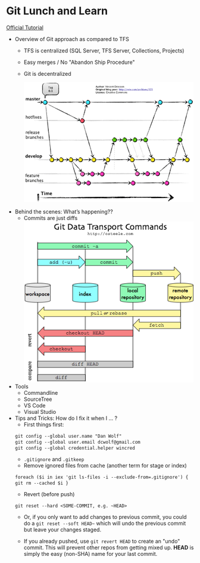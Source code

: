 # Git Lunch and Learn

[Official Tutorial](https://git-scm.com/docs/gittutorial)

 -	Overview of Git approach as compared to TFS
    - TFS is centralized (SQL Server, TFS Server, Collections, Projects)
    - Easy merges / No "Abandon Ship Procedure"
    - Git is decentralized

      ![](./git-flow.png)
 -	Behind the scenes: What’s happening??
    - Commits are just diffs
      ![](./stages.png)
 -	Tools
    -	Commandline
    - SourceTree
    -	VS Code
    -	Visual Studio
 -	Tips and Tricks: How do I fix it when I … ?
    - First things first:
    ```
    git config --global user.name "Dan Wolf"
    git config --global user.email dcwolf@gmail.com
    git config --global credential.helper wincred
    ```
    - `.gitignore` and `.gitkeep`
    - Remove ignored files from cache (another term for stage or index)
    ```
    foreach ($i in iex 'git ls-files -i --exclude-from=.gitignore') { git rm --cached $i }
    ```
    - Revert (before push)
    ```
    git reset --hard <SOME-COMMIT, e.g. ~HEAD>
    ```
    - Or, if you only want to add changes to previous commit, you could do a `git reset --soft HEAD~` which will undo the previous commit but leave your changes staged.

    - If you already pushed, use `git revert HEAD` to create an "undo" commit. This will prevent other repos from getting mixed up. **HEAD** is simply the easy (non-SHA) name for your last commit.